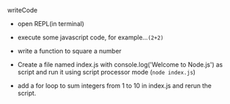 writeCode

- open REPL(in terminal)
- execute some javascript code, for example...`(2+2)`
- write a function to square a number


- Create a file named index.js with console.log('Welcome to Node.js') as script and run it using script processor mode (`node index.js`)
- add a for loop to sum integers from 1 to 10 in index.js and rerun the script.
